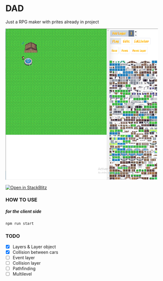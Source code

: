# DAD

Just a RPG maker with prites already in project

![alt text](https://github.com/rmingon/mini-game/blob/master/exemple.png?raw=true)

<a href="https://stackblitz.com/github/rmingon/mini-game">
<img
src="https://developer.stackblitz.com/img/open_in_stackblitz.svg"
alt="Open in StackBlitz"
/>
</a>

### HOW TO USE

##### for the client side

```bash
npm run start
```

### TODO

- [x] Layers & Layer object
- [x] Collision between cars
- [ ] Event layer
- [ ] Collision layer
- [ ] Pathfinding
- [ ] Multilevel